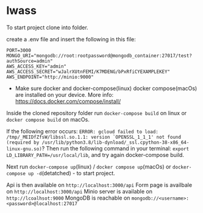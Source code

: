 # lwass
To start project clone into folder.

create a .env file and insert the following in this file:
```
PORT=3000
MONGO_URI="mongodb://root:rootpassword@mongodb_container:27017/test?authSource=admin"
AWS_ACCESS_KEY="admin"
AWS_ACCESS_SECRET="wJalrXUtnFEMI/K7MDENG/bPxRfiCYEXAMPLEKEY"
AWS_ENDPOINT="http://minio:9000"
```

* Make sure docker and docker-compose(linux) docker compose(macOs) are installed on your device. More info: https://docs.docker.com/compose/install/

Inside the cloned repository folder run ```docker-compose build``` on linux or ```docker compose build``` on macOs.

If the following error occurs: 
  ```ERROR: gcloud failed to load: /tmp/_MEIDfZfsW/libssl.so.1.1: version `OPENSSL_1_1_1' not found (required by /usr/lib/python3.8/lib-dynload/_ssl.cpython-38-x86_64-linux-gnu.so)```? 
  Then run the following command in your terminal: ```export LD_LIBRARY_PATH=/usr/local/lib```, and try again docker-compose build.

Next run ```docker-compose up```(linux) / ```docker compose up```(macOs) or  ```docker-compose up -d```(detatched) - to start project.

Api is then available on ```http://localhost:3000/api```
Form page is availbale on ```http://localhost:3000/api```
Minio server is available on ```http://lcoalhsot:9000```
MongoDB is reachable on ```mongodb://<username>:<password>@localhost:27017```

